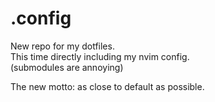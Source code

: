# .config

New repo for my dotfiles.  
This time directly including my nvim config.  
(submodules are annoying)

The new motto: as close to default as possible.